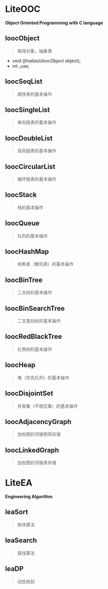 # LiteOOC
**Object Oriented Programming with C language**

## loocObject
>祖母对象，抽象类
* void (*finalize)(loocObject* object);
* int _use;

## loocSeqList
>顺序表的基本操作

## loocSingleList
>单向链表的基本操作

## loocDoubleList
>双向链表的基本操作

## loocCircularList
>循环链表的基本操作

## loocStack
>栈的基本操作

## loocQueue
>队列的基本操作

## loocHashMap
>哈希表（散列表）的基本操作

## loocBinTree
>二叉树的基本操作

## loocBinSearchTree
>二叉查找树的基本操作

## loocRedBlackTree
>红黑树的基本操作

## loocHeap
>堆（优先队列）的基本操作

## loocDisjointSet
>并查集（不相交集）的基本操作

## loocAdjacencyGraph
>加权图的邻接矩阵存储

## loocLinkedGraph
>加权图的邻接表存储

# LiteEA
**Engineering Algorithm**

## leaSort
>排序算法

## leaSearch
>查找算法

## leaDP
>动态规划